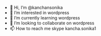 - 👋 Hi, I’m @kanchansonika
- 👀 I’m interested in wordpress 
- 🌱 I’m currently learning wordpress
- 💞️ I’m looking to collaborate on wordpress
- 📫 How to reach me skype kancha.sonika1

<!---
kanchansonika/kanchansonika is a ✨ special ✨ repository because its `README.md` (this file) appears on your GitHub profile.
You can click the Preview link to take a look at your changes.
--->
